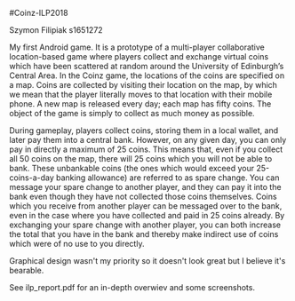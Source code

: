 #Coinz-ILP2018

Szymon Filipiak s1651272

My first Android game. It is a prototype of a multi-player collaborative location-based game where players collect and exchange virtual coins which have been scattered at random around the University of Edinburgh’s Central Area. In the Coinz game, the locations of the coins are specified on a map. Coins are collected by visiting their location on the map, by which we mean that the player literally moves to that location with their mobile phone. A new map is released every day; each map has fifty coins. The object of the game is simply to collect as much money as possible.

During gameplay, players collect coins, storing them in a local wallet, and later pay them into a central bank. However, on any given day, you can only pay in directly a maximum of 25 coins. This means that, even if you collect all 50 coins on the map, there will 25 coins which you will not be able to bank. These unbankable coins (the ones which would exceed your 25-coins-a-day banking allowance) are referred to as spare change. You can message your spare change to another player, and they can pay it into the bank even though they have not collected those coins themselves. Coins which you receive from another player can be messaged over to the bank, even in the case where you have collected and paid in 25 coins already. By exchanging your spare change with another player, you can both increase the total that you have in the bank and thereby make indirect use of coins which were of no use to you directly.

Graphical design wasn't my priority so it doesn't look great but I believe it's bearable.

See ilp_report.pdf for an in-depth overwiev and some screenshots.
